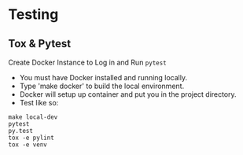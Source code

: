 # Testing

## Tox & Pytest

Create Docker Instance to Log in and Run `pytest`

* You must have Docker installed and running locally.
* Type 'make docker' to build the local environment.
* Docker will setup up container and put you in the project directory.
* Test like so:

``` fish
make local-dev
pytest
py.test
tox -e pylint
tox -e venv
```
